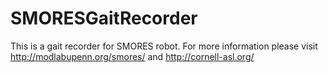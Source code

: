 SMORESGaitRecorder
==================

This is a gait recorder for SMORES robot. For more information please visit http://modlabupenn.org/smores/ and http://cornell-asl.org/
